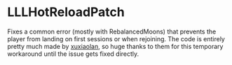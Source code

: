 # LLLHotReloadPatch

Fixes a common error (mostly with RebalancedMoons) that prevents the player from landing on first sessions or when rejoining. The code is entirely pretty much made by [xuxiaolan](https://thunderstore.io/c/lethal-company/p/XuXiaolan/), so huge thanks to them for this temporary workaround until the issue gets fixed directly.
